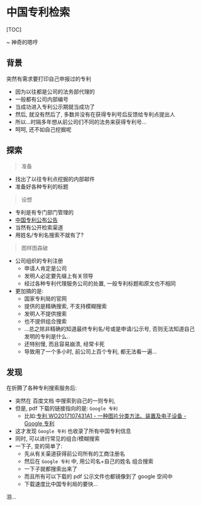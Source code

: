 # 中国专利检索

[TOC]

~ 神奇的嗯哼

## 背景

突然有需求要打印自己申报过的专利

- 因为以往都是公司的法务部代理的
- 一般都有公司内部编号
- 当成功进入专利公示期就当成功了
- 然后, 就没有然后了, 多数并没有在获得专利号后反馈给专利点提出人
- 所以...时隔多年想从前公司们不同的法务来获得专利号...
- 呵呵, 还不如自己挖掘呢

## 探索

> 准备

- 找出了以往专利点挖掘的内部邮件
- 准备好各种专利的标题


> 设想

- 专利是有专门部门管理的
- [中国专利公布公告](http://epub.sipo.gov.cn/)
- 当然有公开检索渠道
- 用姓名/专利名搜索不就有了?


> 图样图森破

- 公司组织的专利注册
    + 申请人肯定是公司
    + 发明人必定要先缀上有关领导
    + 经过各种专利代理服务公司的处置, 一般专利标题和原文也不相同
- 更加搞的是:
    + 国家专利局的官网
    + 提供的是精确搜索, 不支持模糊搜索
    + 发明人不提供搜索
    + 也不提供组合搜索
    + ...总之除非精确的知道最终专利名/号或是申请/公示号, 否则无法知道自己发明的专利是什么..
    + 还特别慢, 而且容易崩溃, 经常卡死
    + 导致用了一个多小时, 前公司上百个专利, 都无法看一遍...


## 发现

在折腾了各种专利搜索服务后:

- 突然在 百度文档 中搜索到自己的一则专利, 
- 但是, pdf 下载的链接指向的是: `Google 专利`
    + 比如:[专利 WO2017107431A1 \- 一种图片分类方法、装置及电子设备 \- Google 专利](https://www.google.co.jp/patents/WO2017107431A1?cl=zh&dq=inassignee:%22%E5%8C%97%E4%BA%AC%E9%87%91%E5%B1%B1%E5%AE%89%E5%85%A8%E8%BD%AF%E4%BB%B6%E6%9C%89%E9%99%90%E5%85%AC%E5%8F%B8%22+%E5%91%A8%E7%90%A6&hl=zh-CN&sa=X&ved=0ahUKEwiMhcux6ZrYAhUKxbwKHWOZDKkQ6AEINjAC)
- 这才发现 `Google 专利` 也收录了所有中国专利信息
- 同时, 可以进行常见的组合/模糊搜索
- 一下子, 变的简单了:
    + 先从有关渠道获得前公司所有的工商注册名
    + 然后在 `Google 专利` 中, 用公司名+自己的姓名 组合搜索
    + 一下子就都搜索出来了
    + 而且所有可以下载的 pdf 公示文件也都镜像到了 google 空间中
    + 下载速度比中国专利局的要快...

泪...




